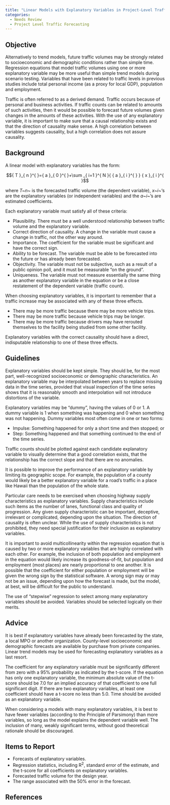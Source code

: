 ```yaml
---
title: "Linear Models with Explanatory Variables in Project-Level Traffic Forecasting"
categories:
  - Needs Review
  - Project Level Traffic Forecasting
---
```


Objective
---------

Alternatively to trend models, future traffic volumes may be strongly related to socioeconomic and demographic conditions rather than simple time. Regression equations that model traffic volumes using one or more explanatory variable may be more useful than simple trend models during scenario testing. Variables that have been related to traffic levels in previous studies include total personal income (as a proxy for local GDP), population and employment.

Traffic is often referred to as a derived demand. Traffic occurs because of personal and business activities. If traffic counts can be related to amounts of such activities, then it would be possible to forecast future volumes given changes in the amounts of these activities. With the use of any explanatory variable, it is important to make sure that a causal relationship exists and that the direction of causality make sense. A high correlation between variables suggests causality, but a high correlation does not assure causality.

Background
----------

A linear model with explanatory variables has the form:

$${ T }_{ n }^{ }={ a }_{ 0 }^{ }+\sum _{ i=1 }^{ N }{ { a }_{ i }^{ } } { x }_{ i }^{ }$$

where *T~n~* is the forecasted traffic volume (the dependent variable), *x~i~*‘s are the explanatory variables (or independent variables) and the *a~i~*’s are estimated coefficients.

Each explanatory variable must satisfy all of these criteria:

-   Plausibility. There must be a well understood relationship between traffic volume and the explanatory variable.
-   Correct direction of causality. A change in the variable must cause a change in traffic, not the other way around.
-   Importance. The coefficient for the variable must be significant and have the correct sign.
-   Ability to be forecast. The variable must be able to be forecasted into the future or has already been forecasted.
-   Objectivity. The variable must not be subjective, such as a result of a public opinion poll, and it must be measurable “on the ground”.
-   Uniqueness. The variable must not measure essentially the same thing as another explanatory variable in the equation or be a close restatement of the dependent variable (traffic count).

When choosing explanatory variables, it is important to remember that a traffic increase may be associated with any of these three effects.

-   There may be more traffic because there may be more vehicle trips.
-   There may be more traffic because vehicle trips may be longer.
-   There may be more traffic because drivers may have rerouted themselves to the facility being studied from some other facility.

Explanatory variables with the correct causality should have a direct, indisputable relationship to one of these three effects.

Guidelines
----------

Explanatory variables should be kept simple. They should be, for the most part, well-recognized socioeconomic or demographic characteristics.
An explanatory variable may be interpolated between years to replace missing data in the time series, provided that visual inspection of the time series shows that it is reasonably smooth and interpolation will not introduce distortions of the variable.

Explanatory variables may be “dummy”, having the values of 0 or 1. A dummy variable is 1 when something was happening and 0 when something was not happening. Dummy variables most often come in one or two forms:

-   Impulse: Something happened for only a short time and then stopped; or
-   Step: Something happened and that something continued to the end of the time series.

Traffic counts should be plotted against each candidate explanatory variable to visually determine that a good correlation exists, that the relationship has the correct slope and that there are no anomalies.

It is possible to improve the performance of an explanatory variable by limiting its geographic scope. For example, the population of a county would likely be a better explanatory variable for a road’s traffic in a place like Hawaii than the population of the whole state.

Particular care needs to be exercised when choosing highway supply characteristics as explanatory variables. Supply characteristics include such items as the number of lanes, functional class and quality of progression. Any given supply characteristic can be important, deceptive, irrelevant or complicated, depending upon the situation. The direction of causality is often unclear. While the use of supply characteristics is not prohibited, they need special justification for their inclusion as explanatory variables.

It is important to avoid multicollinearity within the regression equation that is caused by two or more explanatory variables that are highly correlated with each other. For example, the inclusion of both population and employment in the equation would likely increase its goodness-of-fit, but population and employment (most places) are nearly proportional to one another. It is possible that the coefficient for either population or employment will be given the wrong sign by the statistical software. A wrong sign may or may not be an issue, depending upon how the forecast is made, but the model, at best, will be difficult for the public to understand.

The use of “stepwise” regression to select among many explanatory variables should be avoided. Variables should be selected logically on their merits.

Advice
------

It is best if explanatory variables have already been forecasted by the state, a local MPO or another organization. County-level socioeconomic and demographic forecasts are available by purchase from private companies. Linear trend models may be used for forecasting explanatory variables as a last resort.

The coefficient for any explanatory variable must be significantly different from zero with a 95% probability as indicated by the t-score. If the equation has only one explanatory variable, the minimum absolute value of the t-score should be 7.0 for an implied accuracy of that coefficient to one full significant digit. If there are two explanatory variables, at least one coefficient should have a t-score no less than 5.0.
Time should be avoided as an explanatory variable.

When considering a models with many explanatory variables, it is best to have fewer variables (according to the Principle of Parsimony) than more variables, so long as the model explains the dependent variable well. The inclusion of many, weakly significant terms, without good theoretical rationale should be discouraged.

Items to Report
---------------

-   Forecasts of explanatory variables.
-   Regression statistics, including R<sup>2</sup>, standard error of the estimate, and the t-score for all coefficients on explanatory variables.
-   Forecasted traffic volume for the design year.
-   The range associated with the 50% error in the forecast.

References
----------
